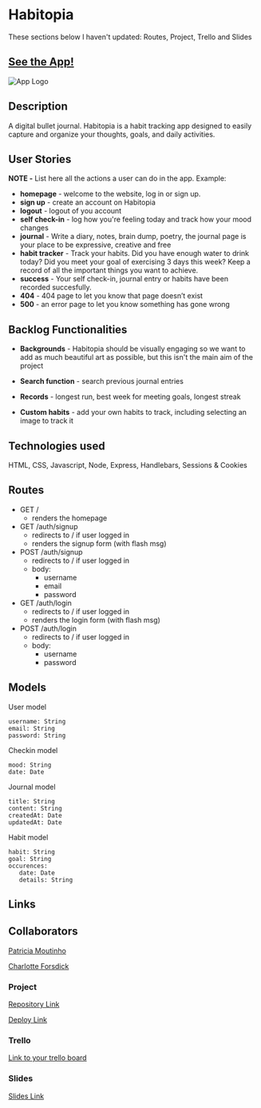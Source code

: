 # Habitopia

These sections below I haven't updated: Routes, Project, Trello and Slides





## [See the App!](www.your-deploy-url-here.com)

![App Logo](your-image-logo-path-or-name)

## Description

A digital bullet journal. Habitopia is a habit tracking app designed to easily capture and organize your thoughts, goals, and daily activities. 
 
## User Stories

**NOTE -**  List here all the actions a user can do in the app. Example:

- **homepage** - welcome to the website, log in or sign up.
- **sign up** - create an account on Habitopia
- **logout** - logout of you account
- **self check-in** - log how you're feeling today and track how your mood changes
- **journal** - Write a diary, notes, brain dump, poetry, the journal page is your place to be expressive, creative and free
- **habit tracker** - Track your habits. Did you have enough water to drink today? Did you meet your goal of exercising 3 days this week? Keep a record of all the important things you want to achieve.
- **success** - Your self check-in, journal entry or habits have been recorded succesfully.
- **404** - 404 page to let you know that page doesn’t exist 
- **500** - an error page to let you know something has gone wrong

## Backlog Functionalities

- **Backgrounds** - Habitopia should be visually engaging so we want to add as much beautiful art as possible, but this isn't the main aim of the project

- **Search function** - search previous journal entries

- **Records** - longest run, best week for meeting goals, longest streak 

- **Custom habits** - add your own habits to track, including selecting an image to track it

## Technologies used

HTML, CSS, Javascript, Node, Express, Handlebars, Sessions & Cookies


## Routes

- GET / 
  - renders the homepage
- GET /auth/signup
  - redirects to / if user logged in
  - renders the signup form (with flash msg)
- POST /auth/signup
  - redirects to / if user logged in
  - body:
    - username
    - email
    - password
- GET /auth/login
  - redirects to / if user logged in
  - renders the login form (with flash msg)
- POST /auth/login
  - redirects to / if user logged in
  - body:
    - username
    - password


## Models



User model
 
```
username: String
email: String
password: String
```

Checkin model

```
mood: String
date: Date
``` 

Journal model

```
title: String
content: String
createdAt: Date
updatedAt: Date
``` 

Habit model

```
habit: String
goal: String
occurences:
   date: Date
   details: String
``` 

## Links

## Collaborators

[Patricia Moutinho](https://github.com/ThePainterThree)

[Charlotte Forsdick](https://github.com/Charlotte-RMT-WDPT-MAR2023)

### Project

[Repository Link](www.your-github-url-here.com)

[Deploy Link](www.your-deploy-url-here.com)

### Trello

[Link to your trello board](www.your-trello-url-here.com)

### Slides

[Slides Link](www.your-slides-url-here.com)


